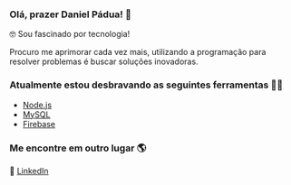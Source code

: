 ### Olá, prazer Daniel Pádua! 👋

🤓 Sou fascinado por tecnologia!

Procuro me aprimorar cada vez mais, utilizando a programação para resolver problemas é buscar soluções inovadoras.

### Atualmente estou desbravando as seguintes ferramentas 👨‍💻

- [Node.js](https://nodejs.org/en/)
- [MySQL](https://www.mysql.com/)
- [Firebase](https://firebase.google.com/)

### Me encontre em outro lugar 🌎

💼 [LinkedIn](https://www.linkedin.com/in/dnpadua/)
